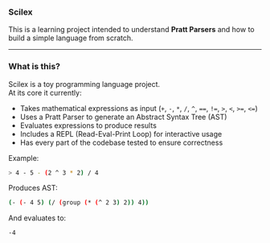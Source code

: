 ### Scilex

This is a learning project intended to understand **Pratt Parsers** and how to build a simple language from scratch.

---
### What is this?
Scilex is a toy programming language project.  
At its core it currently:
- Takes mathematical expressions as input (`+`, `-`, `*`, `/`, `^`, `==`, `!=`, `>`, `<`, `>=`, `<=`)
- Uses a Pratt Parser to generate an Abstract Syntax Tree (AST)
- Evaluates expressions to produce results
- Includes a REPL (Read-Eval-Print Loop) for interactive usage
- Has every part of the codebase tested to ensure correctness

Example:
```bash
> 4 - 5 - (2 ^ 3 * 2) / 4
```

Produces AST: 
```bash
(- (- 4 5) (/ (group (* (^ 2 3) 2)) 4))
```

And evaluates to:
```bash
-4
```
